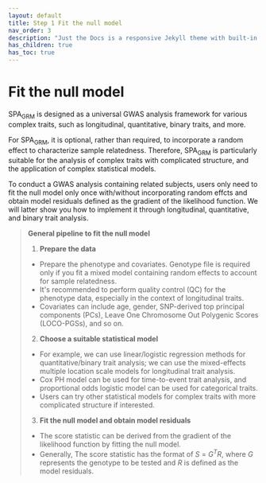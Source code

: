 ```yaml
---
layout: default
title: Step 1 Fit the null model
nav_order: 3
description: "Just the Docs is a responsive Jekyll theme with built-in search that is easily customizable and hosted on GitHub Pages."
has_children: true
has_toc: true
---
```


# Fit the null model

SPA<sub>GRM</sub> is designed as a universal GWAS analysis framework for various complex traits, such as longitudinal, quantitative, binary traits, and more. 

For SPA<sub>GRM</sub>, it is optional, rather than required, to incorporate a random effect to characterize sample relatedness. Therefore, SPA<sub>GRM</sub> is particularly suitable for the analysis of complex traits with complicated structure, and the application of complex statistical models.

To conduct a GWAS analysis containing related subjects, users only need to fit the null model only once with/without incorporating random effcts and obtain model residuals defined as the gradient of the likelihood function. We will latter show you how to implement it through longitudinal, quantitative, and binary trait analysis.

> **General pipeline to fit the null model**  
> 1. **Prepare the data**  
> - Prepare the phenotype and covariates. Genotype file is required only if you fit a mixed model containing random effects to account for sample relatedness.  
> - It's recommended to perform quality control (QC) for the phenotype data, especially in the context of longitudinal traits.  
> - Covariates can include age, gender, SNP-derived top principal components (PCs), Leave One Chromosome Out Polygenic Scores (LOCO-PGSs), and so on.  
> 2. **Choose a suitable statistical model**  
> - For example, we can use linear/logistic regression methods for quantitative/binary trait analysis; we can use the mixed-effects multiple location scale models for longitudinal trait analysis.
> - Cox PH model can be used for time-to-event trait analysis, and proportional odds logistic model can be used for categorical traits. 
> - Users can try other statistical models for complex traits with more complicated structure if interested.
> 3. **Fit the null model and obtain model residuals**
> - The score statistic can be derived from the gradient of the likelihood function by fitting the null model. 
> - Generally, The score statistic has the format of _S_ = _G<sup>T</sup>R_, where _G_ represents the genotype to be tested and _R_ is defined as the model residuals.